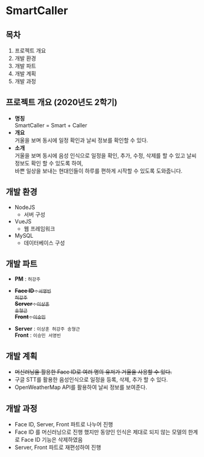 # SmartCaller

## 목차
1. 프로젝트 개요
2. 개발 환경
3. 개발 파트
4. 개발 계획
5. 개발 과정

## 프로젝트 개요 (2020년도 2학기)
- **명칭**<br>
  SmartCaller = Smart + Caller
- **개요**<br>
  거울을 보며 동시에 일정 확인과 날씨 정보를 확인할 수 있다.
- **소개**<br>
  거울을 보며 동시에 음성 인식으로 일정을 확인, 추가, 수정, 삭제를 할 수 있고 날씨 정보도 확인 할 수 있도록 하여, <br>
  바쁜 일상을 보내는 현대인들이 하루를 편하게 시작할 수 있도록 도와줍니다. 
## 개발 환경
- NodeJS
  - 서버 구성
- VueJS
  - 웹 프레임워크
- MySQL
  - 데이터베이스 구성

## 개발 파트
- **PM** : <code>허강주</code>
- <del>**Face ID** : <code>서영빈 허강주</code></del><br>
  <del>**Server** : <code>이상훈 송형근</code></del><br>
  <del>**Front** : <code>이승민</code></del><br>

- **Server** : <code>이상훈 허강주 송형근</code><br>
  **Front** : <code>이승민 서영빈</code>

## 개발 계획
- <del>머신러닝을 활용한 Face ID로 여러 명의 유저가 거울을 사용할 수 있다.</del>
- 구글 STT를 활용한 음성인식으로 일정을 등록, 삭제, 추가 할 수 있다.
- OpenWeatherMap API를 활용하여 날씨 정보를 보여준다.

## 개발 과정
- Face ID, Server, Front 파트로 나누어 진행
- Face ID 를 머신러닝으로 진행 했지만 동양인 인식은 제대로 되지 않는 모델의 한계로 Face ID 기능은 삭제하였음
- Server, Front 파트로 재편성하여 진행

